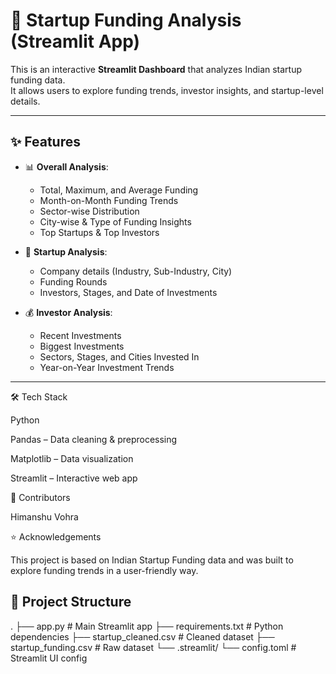 # 🚀 Startup Funding Analysis (Streamlit App)

This is an interactive **Streamlit Dashboard** that analyzes Indian startup funding data.  
It allows users to explore funding trends, investor insights, and startup-level details.

---

## ✨ Features
- 📊 **Overall Analysis**: 
  - Total, Maximum, and Average Funding
  - Month-on-Month Funding Trends
  - Sector-wise Distribution
  - City-wise & Type of Funding Insights
  - Top Startups & Top Investors

- 🏢 **Startup Analysis**:
  - Company details (Industry, Sub-Industry, City)
  - Funding Rounds
  - Investors, Stages, and Date of Investments

- 💰 **Investor Analysis**:
  - Recent Investments
  - Biggest Investments
  - Sectors, Stages, and Cities Invested In
  - Year-on-Year Investment Trends

---
🛠️ Tech Stack

Python

Pandas – Data cleaning & preprocessing

Matplotlib – Data visualization

Streamlit – Interactive web app

🙌 Contributors

Himanshu Vohra

⭐ Acknowledgements

This project is based on Indian Startup Funding data and was built to explore funding trends in a user-friendly way.

## 📂 Project Structure
.
├── app.py # Main Streamlit app
├── requirements.txt # Python dependencies
├── startup_cleaned.csv # Cleaned dataset
├── startup_funding.csv # Raw dataset
└── .streamlit/
└── config.toml # Streamlit UI config

